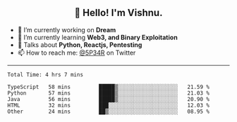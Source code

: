 <h2 align="center">👋 Hello! I'm Vishnu.</h2>


- 🔭 I’m currently working on **Dream**
- 🌱 I’m currently learning **Web3, and Binary Exploitation**
- 💬 Talks about **Python, Reactjs, Pentesting**
- 📫 How to reach me: [@5P34R](https://twitter.com/Vishnu27302693) on Twitter

---
<!--START_SECTION:waka-->

```text
Total Time: 4 hrs 7 mins

TypeScript   58 mins         █████▒░░░░░░░░░░░░░░░░░░░   21.59 %
Python       57 mins         █████▒░░░░░░░░░░░░░░░░░░░   21.03 %
Java         56 mins         █████▒░░░░░░░░░░░░░░░░░░░   20.90 %
HTML         32 mins         ███░░░░░░░░░░░░░░░░░░░░░░   12.03 %
Other        24 mins         ██▒░░░░░░░░░░░░░░░░░░░░░░   08.95 %
```

<!--END_SECTION:waka-->
